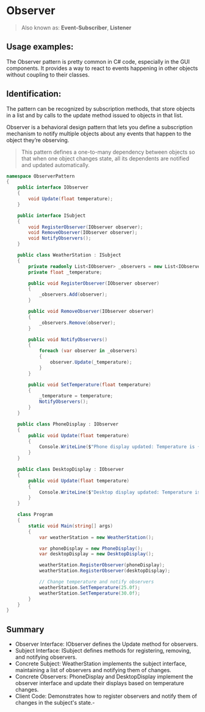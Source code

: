 # **Observer**
> Also known as: **Event-Subscriber**, **Listener**

## Usage examples:
The Observer pattern is pretty common in C# code, especially in the GUI components. It provides a way to react to events happening in other objects without coupling to their classes.

## Identification:
The pattern can be recognized by subscription methods, that store objects in a list and by calls to the update method issued to objects in that list.

Observer is a behavioral design pattern that lets you define a subscription mechanism to notify multiple objects about any events that happen to the object they’re observing.

> This pattern defines a one-to-many dependency between objects so that when one object changes state, all its dependents are notified and updated automatically.


```cs
namespace ObserverPattern
{
    public interface IObserver
    {
        void Update(float temperature);
    }

    public interface ISubject
    {
        void RegisterObserver(IObserver observer);
        void RemoveObserver(IObserver observer);
        void NotifyObservers();
    }

    public class WeatherStation : ISubject
    {
        private readonly List<IObserver> _observers = new List<IObserver>();
        private float _temperature;

        public void RegisterObserver(IObserver observer)
        {
            _observers.Add(observer);
        }

        public void RemoveObserver(IObserver observer)
        {
            _observers.Remove(observer);
        }

        public void NotifyObservers()
        {
            foreach (var observer in _observers)
            {
                observer.Update(_temperature);
            }
        }

        public void SetTemperature(float temperature)
        {
            _temperature = temperature;
            NotifyObservers();
        }
    }

    public class PhoneDisplay : IObserver
    {
        public void Update(float temperature)
        {
            Console.WriteLine($"Phone display updated: Temperature is {temperature}°C.");
        }
    }

    public class DesktopDisplay : IObserver
    {
        public void Update(float temperature)
        {
            Console.WriteLine($"Desktop display updated: Temperature is {temperature}°C.");
        }
    }

    class Program
    {
        static void Main(string[] args)
        {
            var weatherStation = new WeatherStation();

            var phoneDisplay = new PhoneDisplay();
            var desktopDisplay = new DesktopDisplay();

            weatherStation.RegisterObserver(phoneDisplay);
            weatherStation.RegisterObserver(desktopDisplay);

            // Change temperature and notify observers
            weatherStation.SetTemperature(25.0f);
            weatherStation.SetTemperature(30.0f);
        }
    }
}
```

## Summary
- Observer Interface: IObserver defines the Update method for observers.
- Subject Interface: ISubject defines methods for registering, removing, and notifying observers.
- Concrete Subject: WeatherStation implements the subject interface, maintaining a list of observers and notifying them of changes.
- Concrete Observers: PhoneDisplay and DesktopDisplay implement the observer interface and update their displays based on temperature changes.
- Client Code: Demonstrates how to register observers and notify them of changes in the subject's state.- 